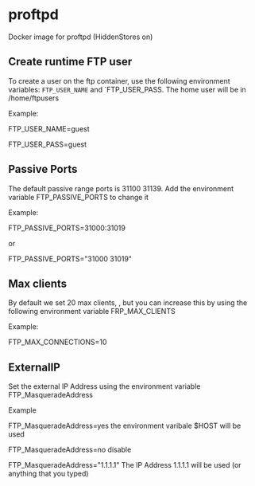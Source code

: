 # proftpd
Docker image for proftpd (HiddenStores on)

Create runtime FTP user
------------------------------

To create a user on the ftp container, use the following environment variables: `FTP_USER_NAME` and `FTP_USER_PASS. The home user will be in /home/ftpusers

Example:

FTP_USER_NAME=guest

FTP_USER_PASS=guest

Passive Ports
----------------------------
The default passive range ports is 31100 31139. Add the environment variable FTP_PASSIVE_PORTS to change it

Example:

FTP_PASSIVE_PORTS=31000:31019

or

FTP_PASSIVE_PORTS="31000 31019"


Max clients
----------------------------
By default we set 20 max clients, , but you can increase this by using the following environment variable FRP_MAX_CLIENTS

Example:

FTP_MAX_CONNECTIONS=10

ExternalIP
----------------------------
Set the external IP Address using the environment variable FTP_MasqueradeAddress

Example

FTP_MasqueradeAddress=yes        the environment varibale $HOST will be used

FTP_MasqueradeAddress=no         disable

FTP_MasqueradeAddress="1.1.1.1"  The IP Address 1.1.1.1 will be used (or anything that you typed)

